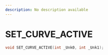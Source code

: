 ```yaml
---
description: No description available 
---
```


# SET_CURVE_ACTIVE

```cpp
void SET_CURVE_ACTIVE(int _Unk0, int _Unk1);
```